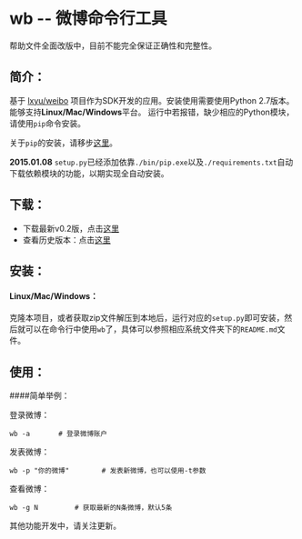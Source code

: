wb -- 微博命令行工具
==========

帮助文件全面改版中，目前不能完全保证正确性和完整性。

## 简介：
基于 [lxyu/weibo](https://github.com/lxyu/weibo) 项目作为SDK开发的应用。安装使用需要使用Python 2.7版本。能够支持**Linux/Mac/Windows**平台。
运行中若报错，缺少相应的Python模块，请使用`pip`命令安装。

关于`pip`的安装，请移步[这里](https://github.com/zhanglintc/tools-lite/tree/master/misc/pip_install)。

**2015.01.08** `setup.py`已经添加依靠`./bin/pip.exe`以及`./requirements.txt`自动下载依赖模块的功能，以期实现全自动安装。

## 下载：
- 下载最新v0.2版，点击[这里](https://zhanglintc.github.io/download/wb.zip)
- 查看历史版本：点击[这里](https://github.com/zhanglintc/xiaobawang/releases)

## 安装：

#### Linux/Mac/Windows：
克隆本项目，或者获取zip文件解压到本地后，运行对应的`setup.py`即可安装，然后就可以在命令行中使用`wb`了，具体可以参照相应系统文件夹下的`README.md`文件。

## 使用：

####简单举例：

登录微博：

    wb -a       # 登录微博账户

发表微博：

    wb -p "你的微博"        # 发表新微博，也可以使用-t参数

查看微博：

    wb -g N         # 获取最新的N条微博，默认5条

其他功能开发中，请关注更新。
